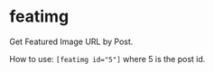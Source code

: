 featimg
=======

Get Featured Image URL by Post.

How to use: 
```[featimg id="5"]``` where 5 is the post id.